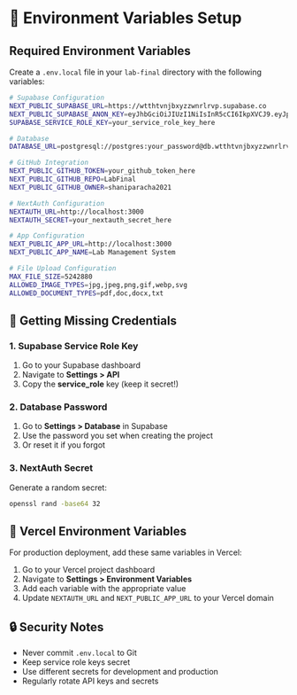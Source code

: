 # 🔧 Environment Variables Setup

## Required Environment Variables

Create a `.env.local` file in your `lab-final` directory with the following variables:

```bash
# Supabase Configuration
NEXT_PUBLIC_SUPABASE_URL=https://wtthtvnjbxyzzwnrlrvp.supabase.co
NEXT_PUBLIC_SUPABASE_ANON_KEY=eyJhbGciOiJIUzI1NiIsInR5cCI6IkpXVCJ9.eyJpc3MiOiJzdXBhYmFzZSIsInJlZiI6Ind0dGh0dm5qYnh5enp3bnJscnZwIiwicm9sZSI6ImFub24iLCJpYXQiOjE3NjExMjg2MjgsImV4cCI6MjA3NjcwNDYyOH0.wCq6a1ZmvWVjmseF2vcYguZB2YjpSUg_zemtdw2srs4
SUPABASE_SERVICE_ROLE_KEY=your_service_role_key_here

# Database
DATABASE_URL=postgresql://postgres:your_password@db.wtthtvnjbxyzzwnrlrvp.supabase.co:5432/postgres

# GitHub Integration
NEXT_PUBLIC_GITHUB_TOKEN=your_github_token_here
NEXT_PUBLIC_GITHUB_REPO=LabFinal
NEXT_PUBLIC_GITHUB_OWNER=shaniparacha2021

# NextAuth Configuration
NEXTAUTH_URL=http://localhost:3000
NEXTAUTH_SECRET=your_nextauth_secret_here

# App Configuration
NEXT_PUBLIC_APP_URL=http://localhost:3000
NEXT_PUBLIC_APP_NAME=Lab Management System

# File Upload Configuration
MAX_FILE_SIZE=5242880
ALLOWED_IMAGE_TYPES=jpg,jpeg,png,gif,webp,svg
ALLOWED_DOCUMENT_TYPES=pdf,doc,docx,txt
```

## 🔑 Getting Missing Credentials

### 1. Supabase Service Role Key
1. Go to your Supabase dashboard
2. Navigate to **Settings > API**
3. Copy the **service_role** key (keep it secret!)

### 2. Database Password
1. Go to **Settings > Database** in Supabase
2. Use the password you set when creating the project
3. Or reset it if you forgot

### 3. NextAuth Secret
Generate a random secret:
```bash
openssl rand -base64 32
```

## 🚀 Vercel Environment Variables

For production deployment, add these same variables in Vercel:

1. Go to your Vercel project dashboard
2. Navigate to **Settings > Environment Variables**
3. Add each variable with the appropriate value
4. Update `NEXTAUTH_URL` and `NEXT_PUBLIC_APP_URL` to your Vercel domain

## 🔒 Security Notes

- Never commit `.env.local` to Git
- Keep service role keys secret
- Use different secrets for development and production
- Regularly rotate API keys and secrets
